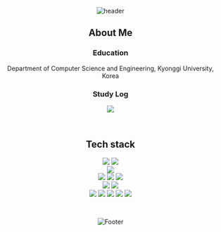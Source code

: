 <div align="center">

![header](https://capsule-render.vercel.app/api?type=waving&color=gradient&customColorList=18&height=300&section=header&text=Sieun%20Park&fontSize=90&animation=fadeIn&fontAlignY=38)

## About Me

### Education

Department of Computer Science and Engineering, Kyonggi University, Korea
<br>
    
### Study Log
<p display="inline-block">
    <a href="https://jeweled-kettledrum-b89.notion.site/STUDY-LOG-63d0480b0f104750a425418f09a3d48a" target="_blank"><img src="https://img.shields.io/badge/STUDY LOG-9370DB?style=for-the-badge"></a>
    
</p><br>


## Tech stack

<p display="inline-block">
    <img src="https://img.shields.io/badge/JAVA-007396?style=for-the-badge&logo=java&logoColor=white">
    <img src="https://img.shields.io/badge/Python-3776AB?style=for-the-badge&logo=Python&logoColor=white"><br>
    <img src="https://img.shields.io/badge/mysql-4479A1?style=for-the-badge&logo=mysql&logoColor=white"><br>
    <img src="https://img.shields.io/badge/javascript-F7DF1E?style=for-the-badge&logo=javascript&logoColor=black">
    <img src="https://img.shields.io/badge/css-1572B6?style=for-the-badge&logo=css3&logoColor=white">
    <img src="https://img.shields.io/badge/html-E34F26?style=for-the-badge&logo=html5&logoColor=white"><br>
    <img src="https://img.shields.io/badge/Spring-6DB33F?style=for-the-badge&logo=Spring&logoColor=white">
    <img src="https://img.shields.io/badge/Amazon AWS-232F3E?style=for-the-badge&logo=Amazon AWS&logoColor=white"><br>
    <img src="https://img.shields.io/badge/Docker-2496ED?style=for-the-badge&logo=Docker&logoColor=white">
    <img src="https://img.shields.io/badge/Redmine-B32024?style=for-the-badge&logo=Redmine&logoColor=white">
    <img src="https://img.shields.io/badge/Jenkins-D24939?style=for-the-badge&logo=Jenkins&logoColor=white">
    <img src="https://img.shields.io/badge/Git-F05032?style=for-the-badge&logo=Git&logoColor=white">
    <img src="https://img.shields.io/badge/GitHub-181717?style=for-the-badge&logo=GitHub&logoColor=white"><br>
</p>

<br>

![Footer](https://capsule-render.vercel.app/api?type=waving&color=gradient&customColorList=18&height=200&section=footer)

</div>
